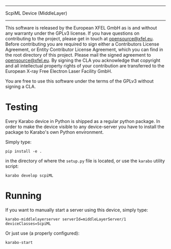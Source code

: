 ****************************
ScpiML Device (MiddleLayer)
****************************

This software is released by the European XFEL GmbH as is and without any 
warranty under the GPLv3 license. If you have questions on contributing to the
project, please get in touch at opensource@xfel.eu. Before contributing 
you are required to sign either a Contributors License Agreement, or 
Entity Contributor License Agreement, which you can find in the root 
directory of this project. Please mail the signed agreement to opensource@xfel.eu.
By signing the CLA you acknowledge that copyright and all intellectual property
rights of your contribution are transferred to the European X-ray Free Electron
Laser Facility GmbH.

You are free to use this software under the terms of the GPLv3 without signing a CLA.

Testing
=======

Every Karabo device in Python is shipped as a regular python package. In order
to make the device visible to any device-server you have to install the package
to Karabo's own Python environment.

Simply type:

``pip install -e .``

in the directory of where the ``setup.py`` file is located, or use
the ``karabo``
utility script:

``karabo develop scpiML``

Running
=======

If you want to manually start a server using this device, simply type:

``karabo-middlelayerserver serverId=middleLayerServer/1 deviceClasses=ScpiML``

Or just use (a properly configured):

``karabo-start``
